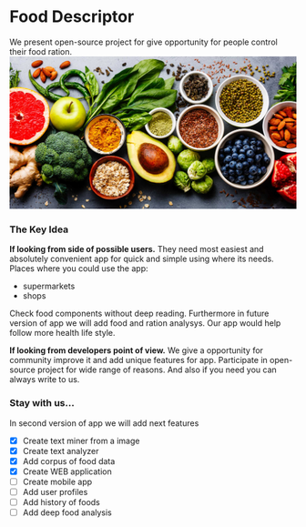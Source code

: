 # Food Descriptor

We present open-source project for give opportunity for people control their food ration.
![alt text](https://github.com/diasel2000/project-hi-there/blob/master/static/img/hero.jpg)

### The Key Idea
**If looking from side of possible users.** They need most easiest and absolutely convenient
app for quick and simple using where its needs. 
Places where you could use the app: 
- supermarkets 
- shops  

Check food components without deep reading. Furthermore in future version of app we will 
add food and ration analysys. Our app would help follow more health life style.

**If looking from developers point of view.** We give a opportunity for community improve 
it and add unique features for app. Participate in open-source project for wide range of 
reasons. And also if you need you can always write to us.

### Stay with us...
In second version of app we will add next features

- [x] Create text miner from a image
- [x] Create text analyzer
- [x] Add corpus of food data
- [x] Create WEB application
- [ ] Create mobile app
- [ ] Add user profiles
- [ ] Add history of foods
- [ ] Add deep food analysis 
